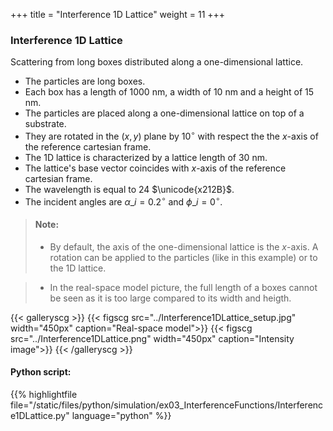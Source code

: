 +++
title = "Interference 1D Lattice"
weight = 11
+++

### Interference 1D Lattice

Scattering from long boxes distributed along a one-dimensional lattice.

* The particles are long boxes.
* Each box has a length of $1000$ nm, a width of $10$ nm and a height of $15$ nm.
* The particles are placed along a one-dimensional lattice on top of a substrate.
* They are rotated in the $(x,y)$ plane by $10^{\circ}$ with respect the the $x$-axis of the reference cartesian frame.
* The 1D lattice is characterized by a lattice length of $30$ nm.
* The lattice's base vector coincides with $x$-axis of the reference cartesian frame.
* The wavelength is equal to $24$ $\unicode{x212B}$.
* The incident angles are $\alpha\_i = 0.2 ^{\circ}$ and $\phi\_i = 0^{\circ}$.

> #### Note:
> * By default, the axis of the one-dimensional lattice is the $x$-axis. A rotation can be applied to the particles (like in this example) or to the 1D lattice.  

> * In the real-space model picture, the full length of a boxes cannot be seen as it is too large compared to its width and heigth.    


{{< galleryscg >}}
{{< figscg src="../Interference1DLattice_setup.jpg" width="450px" caption="Real-space model">}}
{{< figscg src="../Interference1DLattice.png" width="450px" caption="Intensity image">}}
{{< /galleryscg >}}

#### Python script:
{{% highlightfile file="/static/files/python/simulation/ex03_InterferenceFunctions/Interference1DLattice.py" language="python" %}}
